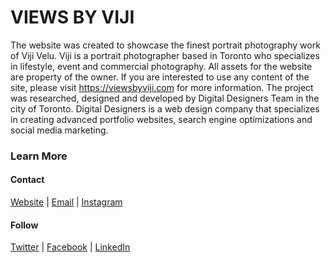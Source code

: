 # VIEWS BY VIJI
The website was created to showcase the finest portrait photography work of Viji Velu. Viji is a portrait photographer based in Toronto who specializes in lifestyle, event and commercial photography. All assets for the website are property of the owner. If you are interested to use any content of the site, please visit https://viewsbyviji.com for more information. The project was researched, designed and developed by Digital Designers Team in the city of Toronto. Digital Designers is a web design company that specializes in creating advanced portfolio websites, search engine optimizations and social media marketing. 

### Learn More
#### Contact
[Website](https://digitaldesigners.ca) | [Email](mailto:hello@digitaldesigners.ca) | [Instagram](https://instagram.com/designbydigital)

#### Follow
[Twitter](https://twitter.com/designbydigital) | [Facebook](https://facebook.com/designbydigital) | [LinkedIn](https://linkedin.com/company/designbydigital) 
